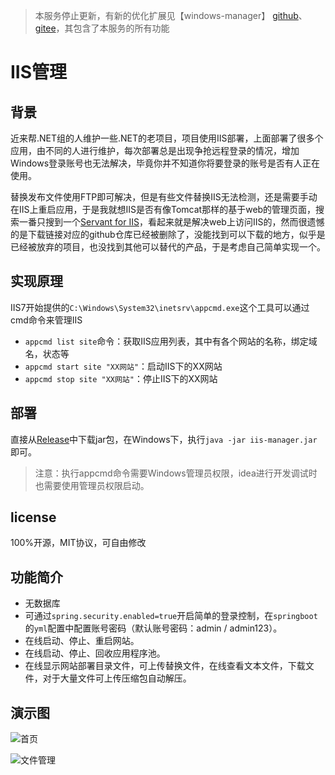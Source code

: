 > 本服务停止更新，有新的优化扩展见【windows-manager】 [github](https://github.com/tuituidan/windows-manager)、[gitee](https://gitee.com/tuituidan/windows-manager)，其包含了本服务的所有功能



# IIS管理

## 背景

近来帮.NET组的人维护一些.NET的老项目，项目使用IIS部署，上面部署了很多个应用，由不同的人进行维护，每次部署总是出现争抢远程登录的情况，增加Windows登录账号也无法解决，毕竟你并不知道你将要登录的账号是否有人正在使用。

替换发布文件使用FTP即可解决，但是有些文件替换IIS无法检测，还是需要手动在IIS上重启应用，于是我就想IIS是否有像Tomcat那样的基于web的管理页面，搜索一番只搜到一个[Servant for IIS](https://www.iis.net/downloads/community/2013/05/servant-for-iis)，看起来就是解决web上访问IIS的，然而很遗憾的是下载链接对应的github仓库已经被删除了，没能找到可以下载的地方，似乎是已经被放弃的项目，也没找到其他可以替代的产品，于是考虑自己简单实现一个。

## 实现原理

IIS7开始提供的`C:\Windows\System32\inetsrv\appcmd.exe`这个工具可以通过cmd命令来管理IIS

- `appcmd list site`命令：获取IIS应用列表，其中有各个网站的名称，绑定域名，状态等
- `appcmd start site "XX网站"`：启动IIS下的XX网站
- `appcmd stop site "XX网站"`：停止IIS下的XX网站

## 部署

直接从[Release](https://github.com/tuituidan/iis-manager/releases)中下载jar包，在Windows下，执行`java -jar iis-manager.jar`即可。

> 注意：执行appcmd命令需要Windows管理员权限，idea进行开发调试时也需要使用管理员权限启动。

## license

100%开源，MIT协议，可自由修改

## 功能简介

- 无数据库
- 可通过`spring.security.enabled=true`开启简单的登录控制，在`springboot`的`yml`配置中配置账号密码（默认账号密码：admin  / admin123）。
- 在线启动、停止、重启网站。
- 在线启动、停止、回收应用程序池。
- 在线显示网站部署目录文件，可上传替换文件，在线查看文本文件，下载文件，对于大量文件可上传压缩包自动解压。

## 演示图

![首页](https://github.com/tuituidan/iis-manager/assets/20398244/a8ea2704-c611-4ff5-9f0e-b8b446e657df)

![文件管理](https://github.com/tuituidan/iis-manager/assets/20398244/3ba333fe-9d33-4db0-b58e-aa82f91fbfd8)
